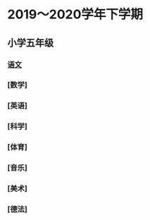 # 2019～2020学年下学期

## 小学五年级

### [语文](小学五年级下语文（2019-2020）/小学五年级下语文.md)
### [数学]
### [英语]
### [科学]
### [体育]
### [音乐]
### [美术]
### [德法]
